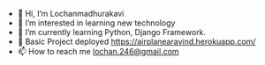 - 👋 Hi, I’m Lochanmadhurakavi
- 👀 I’m interested in learning new technology
- 🌱 I’m currently learning Python, Django Framework.
- 💞️ Basic Project deployed https://airplanearavind.herokuapp.com/
- 📫 How to reach me lochan.246@gmail.com

<!---
Lochanmadhurakavi/Lochanmadhurakavi is a ✨ special ✨ repository because its `README.md` (this file) appears on your GitHub profile.
You can click the Preview link to take a look at your changes.
--->

